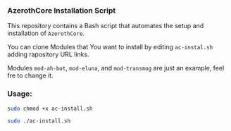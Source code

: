 ### AzerothCore Installation Script

This repository contains a Bash script that automates the setup and installation of `AzerothCore`.

You can clone Modules that You want to install by editing `ac-instal.sh` adding rapository URL links. 

Modules `mod-ah-bot`, `mod-eluna`, and `mod-transmog` are just an example, feel fre to change it.

### Usage:
```bash
sudo chmod +x ac-install.sh
```
```bash
sudo ./ac-install.sh 
```









